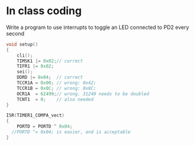 # In class coding

Write a program to use interrupts to toggle an LED connected to PD2 every second

```c
void setup()
{
    cli();
    TIMSK1 |= 0x02;// correct
    TIFR1 |= 0x02; 
	sei();
    DDRD |= 0x04;  // correct
    TCCR1A = 0x00; // wrong: 0x42;
    TCCR1B = 0x0C; // wrong: 0x8C;
    OCR1A  = 62499;// wrong. 31249 needs to be doubled
    TCNT1  = 0;    // also needed
}

ISR(TIMER1_COMPA_vect)
{
    PORTD = PORTD ^ 0x04;
  //PORTD ^= 0x04; is easier, and is acceptable
}
```

